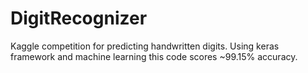 # DigitRecognizer

Kaggle competition for predicting handwritten digits. Using keras framework and machine learning this code scores ~99.15% accuracy.
